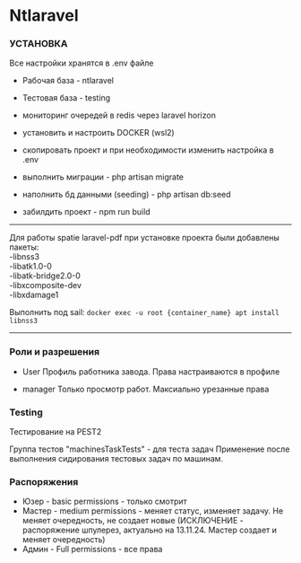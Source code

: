 <h1>Ntlaravel</h1>

### УСТАНОВКА

Все настройки хранятся в .env файле
- Рабочая база - ntlaravel
- Тестовая база - testing
- мониторинг очередей в redis через laravel horizon


- установить и настроить DOCKER (wsl2)
- скопировать проект и при необходимости изменить настройка в .env
- выполнить миграции - php artisan migrate
- наполнить бд данными (seeding) -  php artisan db:seed
- забилдить проект - npm run build

***
Для работы spatie laravel-pdf при установке проекта были добавлены пакеты: \
-libnss3 \
-libatk1.0-0 \
-libatk-bridge2.0-0 \
-libxcomposite-dev \
-libxdamage1

Выполнить под sail: `docker exec -u root {container_name} apt install libnss3`
***



### Роли и разрешения
- User
Профиль работника завода. Права настраиваются в профиле

- manager
Только просмотр работ. Максиально урезанные права

### Testing

Тестирование на PEST2

Группа тестов "machinesTaskTests" - для теста задач
Применение после выполнения сидирования тестовых задач по машинам.


### Распоряжения

- Юзер - basic permissions - только смотрит
- Мастер - medium permissions - меняет статус, изменяет задачу. Не меняет очередность,
  не создает новые (ИСКЛЮЧЕНИЕ - распоряжение шпулерез, актуально на 13.11.24. Мастер создает и меняет очередность)
- Админ - Full permissions - все права
